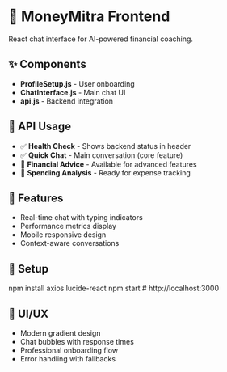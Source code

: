 # 🎨 MoneyMitra Frontend

React chat interface for AI-powered financial coaching.

## ✨ Components
- **ProfileSetup.js** - User onboarding
- **ChatInterface.js** - Main chat UI
- **api.js** - Backend integration

## 🔗 API Usage
- ✅ **Health Check** - Shows backend status in header
- ✅ **Quick Chat** - Main conversation (core feature)
- 🔄 **Financial Advice** - Available for advanced features
- 🔄 **Spending Analysis** - Ready for expense tracking

## 🎯 Features
- Real-time chat with typing indicators
- Performance metrics display
- Mobile responsive design
- Context-aware conversations

## 🚀 Setup
npm install axios lucide-react
npm start # http://localhost:3000

## 📱 UI/UX
- Modern gradient design
- Chat bubbles with response times
- Professional onboarding flow
- Error handling with fallbacks

